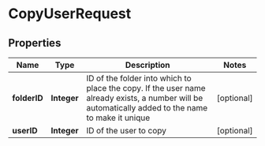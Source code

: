 

# CopyUserRequest


## Properties

| Name | Type | Description | Notes |
|------------ | ------------- | ------------- | -------------|
|**folderID** | **Integer** | ID of the folder into which to place the copy.  If the user name already exists, a number will be automatically added to the name to make it unique |  [optional] |
|**userID** | **Integer** | ID of the user to copy |  [optional] |



